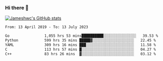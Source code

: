 ### Hi there 👋

[![Jameshwc's GitHub stats](https://github-readme-stats.vercel.app/api?username=jameshwc)](https://github.com/anuraghazra/github-readme-stats)

<!--START_SECTION:waka-->

```txt
From: 13 April 2019 - To: 13 July 2023

Go                1,055 hrs 53 mins██████████░░░░░░░░░░░░░░░   39.53 %
Python            599 hrs 35 mins █████▓░░░░░░░░░░░░░░░░░░░   22.45 %
YAML              309 hrs 16 mins ███░░░░░░░░░░░░░░░░░░░░░░   11.58 %
C                 113 hrs 57 mins █░░░░░░░░░░░░░░░░░░░░░░░░   04.27 %
C++               83 hrs 26 mins  ▓░░░░░░░░░░░░░░░░░░░░░░░░   03.12 %
```

<!--END_SECTION:waka-->